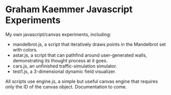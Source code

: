 Graham Kaemmer Javascript Experiments
=====================================

My own javascript/canvas experiments, including:

*   mandelbrot.js, a script that iteratively draws points in the Mandelbrot set with colors.
*   astar.js, a script that can pathfind around user-generated walls, demonstrating its thought process at it goes.
*   cars.js, an unfinished traffic-simulation simulator.
*   test1.js, a 3-dimensional dynamic field visualizer.

All scripts use engine.js, a simple but useful canvas engine that requires only the ID of the canvas object. Documentation
to come.
